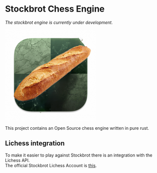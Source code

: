 # Stockbrot Chess Engine

*The stockbrot engine is currently under development.*

![Logo](https://github.com/Ondolin/stockbrot/blob/master/Stockbrot.png?raw=true)

This project contains an Open Source chess engine written in pure rust.

## Lichess integration

To make it easier to play against Stockbrot there is an integration with the Lichess API.  
The official Stockbrot Lichess Account is [this](https://lichess.org/@/StockbrotEngine).
